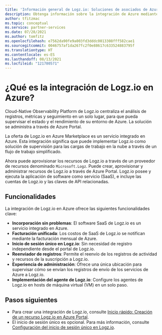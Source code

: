 ```yaml
---
title: 'Información general de Logz.io: Soluciones de asociados de Azure'
description: Obtenga información sobre la integración de Azure mediante Logz.io en Azure Marketplace.
author: tfitzmac
ms.topic: conceptual
ms.service: partner-services
ms.date: 07/28/2021
ms.author: tomfitz
ms.openlocfilehash: e7562da90fe9a003fd3dddc0013308fff582cae1
ms.sourcegitcommit: 0046757af1da267fc2f0e88617c633524883795f
ms.translationtype: HT
ms.contentlocale: es-ES
ms.lasthandoff: 08/13/2021
ms.locfileid: "121780571"
---
```

# <a name="what-is-logzio-integration-with-azure"></a>¿Qué es la integración de Logz.io en Azure?

Cloud-Native Observability Platform de Logz.io centraliza el análisis de registros, métricas y seguimiento en un solo lugar, para que pueda supervisar el estado y el rendimiento de su entorno de Azure. La solución se administra a través de Azure Portal.

La oferta de Logz.io en Azure Marketplace es un servicio integrado en Azure. Esta integración significa que puede implementar Logz.io como solución de supervisión para las cargas de trabajo en la nube a través de un flujo de trabajo simplificado.

Ahora puede aprovisionar los recursos de Logz.io a través de un proveedor de recursos denominado `Microsoft.Logz`. Puede crear, aprovisionar y administrar recursos de Logz.io a través de Azure Portal. Logz.io posee y ejecuta la aplicación de software como servicio (SaaS), e incluye las cuentas de Logz.io y las claves de API relacionadas.

## <a name="capabilities"></a>Funcionalidades

La integración de Logz.io en Azure ofrece las siguientes funcionalidades clave:

- **Incorporación sin problemas**: El software SaaS de Logz.io es un servicio integrado en Azure.
- **Facturación unificada**: Los costos de SaaS de Logz.io se notifican mediante la facturación mensual de Azure.
- **Inicio de sesión único en Logz.io**: Sin necesidad de registro independiente desde el portal de Logz.io.
- **Reenviador de registros**: Permite el reenvío de los registros de actividad y recursos de la suscripción a Logz.io.
- **Experiencia de administración**: Ofrece una única ubicación para supervisar cómo se envían los registros de envío de los servicios de Azure a Logz.io.
- **Implementación del agente de Logz.io**: Configure los agentes de Logz.io en hosts de máquina virtual (VM) en un solo paso.

## <a name="next-steps"></a>Pasos siguientes

- Para crear una integración de Logz.io, consulte [Inicio rápido: Creación de un recurso Logz.io en Azure Portal](create.md).
- El inicio de sesión único es opcional. Para más información, consulte [Configuración del inicio de sesión único en Logz.io](setup-sso.md).
